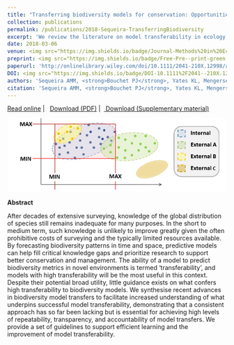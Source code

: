 ```yaml
---
title: "Transferring biodiversity models for conservation: Opportunities and challenges"
collection: publications
permalink: /publications/2018-Sequeira-TransferringBiodiversity
excerpt: 'We review the literature on model transferability in ecology and summarise the factors that underpin successful models transfers. We also propose a methodological framework that can facilitate the standardisation and correct application of biodiversity (ecological) models in novel environments.'
date: 2018-03-06
venue: <img src="https://img.shields.io/badge/Journal-Methods%20in%20Ecology%20and%20Evolution-blue.svg?longCache=true&style=flat-square">
preprint: <img src="https://img.shields.io/badge/Free-Pre--print-green.svg?longCache=true&style=flat-square">
paperurl: 'http://onlinelibrary.wiley.com/doi/10.1111/2041-210X.12998/abstract'
DOI: <img src="https://img.shields.io/badge/DOI-10.1111%2F2041--210X.12998-yellow.svg?longCache=true&style=flat-square">
authors: 'Sequeira AMM, <strong>Bouchet PJ</strong>, Yates KL, Mengersen K, Caley MJ'
citation: 'Sequeira AMM, <strong>Bouchet PJ</strong>, Yates KL, Mengersen K, Caley MJ. 2018. Transferring biodiversity models for conservation: Opportunities and challenges. <em>Methods in Ecology and Evolution</em>, DOI: 10.1111/2041-210X.12998.'
---
```

<i class="fa fa-link" aria-hidden="true"></i> <a href="http://onlinelibrary.wiley.com/doi/10.1111/2041-210X.12998/abstract"> Read online</a>&nbsp;<span>&#124;</span> &nbsp;<i class="fa fa-file-pdf-o" aria-hidden="true"></i> <a href="https://phbouchet.github.io/files/Sequeira-2018-MEE-TransferringBiodiversityModels-PrePrint.pdf">  Download (PDF)</a>
<span>&#124;</span> &nbsp;<i class="fa fa-file-pdf-o" aria-hidden="true"></i><a href="https://phbouchet.github.io/files/Sequeira-2018-MEE-TransferringBiodiversityModels-SI.pdf">  Download (Supplementary material)</a>


<img src='/images/Sequeira2018-TransferringBiodiversity-hero.jpg'>
<br>

<strong>Abstract</strong>

After decades of extensive surveying, knowledge of the global distribution of species still remains inadequate for many purposes. In the short to medium term, such knowledge is unlikely to improve greatly given the often prohibitive costs of surveying and the typically limited resources available. By forecasting biodiversity patterns in time and space, predictive models can help fill critical knowledge gaps and prioritize research to support better conservation and management. The ability of a model to predict biodiversity metrics in novel environments is termed ‘transferability’, and models with high transferability will be the most useful in this context. Despite their potential broad utility, little guidance exists on what confers high transferability to biodiversity models. We synthesise recent advances in biodiversity model transfers to facilitate increased understanding of what underpins successful model transferability, demonstrating that a consistent approach has so far been lacking but is essential for achieving high levels of repeatability, transparency, and accountability of model transfers. We provide a set of guidelines to support efficient learning and the improvement of model transferability.
